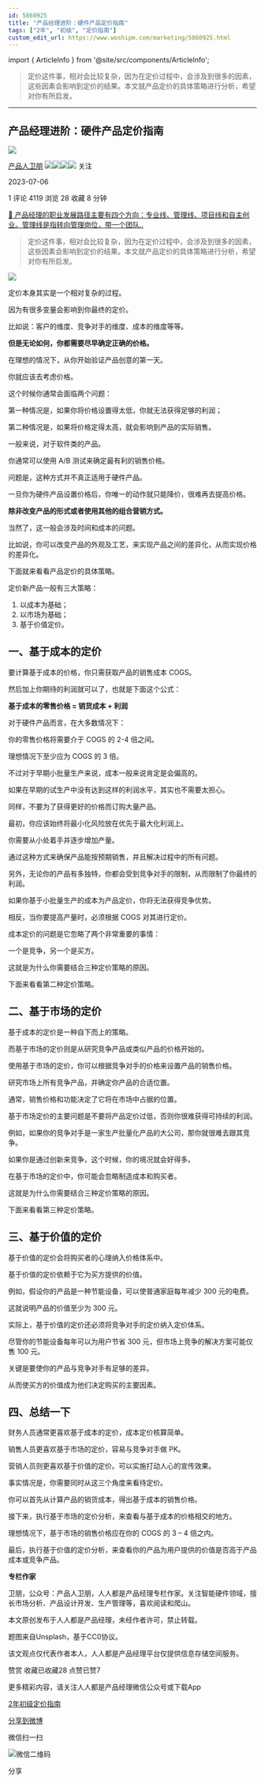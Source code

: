 ```yaml
---
id: 5860925
title: "产品经理进阶：硬件产品定价指南"
tags: ["2年", "初级", "定价指南"]
custom_edit_url: https://www.woshipm.com/marketing/5860925.html
---
```

import { ArticleInfo } from '@site/src/components/ArticleInfo';

<ArticleInfo
    author="产品人卫朋"
    authorLink="https://www.woshipm.com/u/756715"
    published="2023-07-06"
    views={4119}
    comments={1}
    collects={28}
/>

> 定价这件事，相对会比较复杂，因为在定价过程中，会涉及到很多的因素，这些因素会影响到定价的结果。本文就产品定价的具体策略进行分析，希望对你有所启发。

---

## 产品经理进阶：硬件产品定价指南

[![](https://image.woshipm.com/wp-files/2022/06/j6ZLENagj4ROP0plx6di.jpg!/both/72x72)](https://www.woshipm.com/u/756715)

[产品人卫朋](https://www.woshipm.com/u/756715) ![](https://static.woshipm.com/tag/1121_1@2x.png)![](https://static.woshipm.com/tag/2104_1@2x.png)![](https://static.woshipm.com/tag/2303_1@2x.png)![](https://static.woshipm.com/tag/2305_1@2x.png) 关注

2023-07-06

1 评论 4119 浏览 28 收藏 8 分钟

[🔗 产品经理的职业发展路径主要有四个方向：专业线、管理线、项目线和自主创业。管理线是指转向管理岗位，带一个团队..](https://ke.qidianla.com/courses/90pm)

> 定价这件事，相对会比较复杂，因为在定价过程中，会涉及到很多的因素，这些因素会影响到定价的结果。本文就产品定价的具体策略进行分析，希望对你有所启发。

![](https://image.woshipm.com/2023/05/29/bcfc14de-fdc0-11ed-9128-00163e0b5ff3.jpg)

定价本身其实是一个相对复杂的过程。

因为有很多变量会影响到你最终的定价。

比如说：客户的维度、竞争对手的维度、成本的维度等等。

**但是无论如何，你都需要尽早确定正确的价格。**

在理想的情况下，从你开始验证产品创意的第一天。

你就应该去考虑价格。

这个时候你通常会面临两个问题：

第一种情况是，如果你将价格设置得太低，你就无法获得足够的利润；

第二种情况是，如果将价格定得太高，就会影响到产品的实际销售。

一般来说，对于软件类的产品。

你通常可以使用 A/B 测试来确定最有利的销售价格。

问题是，这种方式并不真正适用于硬件产品。

一旦你为硬件产品设置价格后，你唯一的动作就只能降价，很难再去提高价格。

**除非改变产品的形式或者使用其他的组合营销方式。**

当然了，这一般会涉及时间和成本的问题。

比如说，你可以改变产品的外观及工艺，来实现产品之间的差异化，从而实现价格的差异化。

下面就来看看产品定价的具体策略。

定价新产品一般有三大策略：

1.  以成本为基础；
2.  以市场为基础；
3.  基于价值定价。

## 一、基于成本的定价

要计算基于成本的价格，你只需获取产品的销售成本 COGS。

然后加上你期待的利润就可以了，也就是下面这个公式：

**基于成本的零售价格 = 销货成本 + 利润**

对于硬件产品而言，在大多数情况下：

你的零售价格将需要介于 COGS 的 2-4 倍之间。

理想情况下至少应为 COGS 的 3 倍。

不过对于早期小批量生产来说，成本一般来说肯定是会偏高的。

如果在早期的试生产中没有达到这样的利润水平，其实也不需要太担心。

同样，不要为了获得更好的价格而订购大量产品。

最初，你应该始终将最小化风险放在优先于最大化利润上。

你需要从小处着手并逐步增加产量。

通过这种方式来确保产品能按预期销售，并且解决过程中的所有问题。

另外，无论你的产品有多独特，你都会受到竞争对手的限制，从而限制了你最终的利润。

如果你基于小批量生产的成本为产品定价，你将无法获得竞争优势。

相反，当你要提高产量时，必须根据 COGS 对其进行定价。

成本定价的问题是它忽略了两个非常重要的事情：

一个是竞争，另一个是买方。

这就是为什么你需要结合三种定价策略的原因。

下面来看看第二种定价策略。

## 二、基于市场的定价

基于成本的定价是一种自下而上的策略。

而基于市场的定价则是从研究竞争产品或类似产品的价格开始的。

使用基于市场的定价，你可以根据竞争对手的价格来设置产品的销售价格。

研究市场上所有竞争产品，并确定你产品的合适位置。

通常，销售价格和功能决定了它将在市场中占据的位置。

基于市场定价的主要问题是不要将产品定价过低，否则你很难获得可持续的利润。

例如，如果你的竞争对手是一家生产批量化产品的大公司，那你就很难去跟其竞争。

如果你是通过创新来竞争，这个时候，你的境况就会好得多。

在基于市场的定价中，你可能会忽略制造成本和购买者。

这就是为什么你需要结合三种定价策略的原因。

下面来看看第三种定价策略。

## 三、基于价值的定价

基于价值的定价会将购买者的心理纳入价格体系中。

基于价值的定价依赖于它为买方提供的价值。

例如，假设你的产品是一种节能设备，可以使普通家庭每年减少 300 元的电费。

这就说明产品的价值至少为 300 元。

实际上，基于价值的定价还必须将竞争对手的定价纳入定价体系。

尽管你的节能设备每年可以为用户节省 300 元，但市场上竞争的解决方案可能仅售 100 元。

关键是要使你的产品与竞争对手有足够的差异。

从而使买方的价值成为他们决定购买的主要因素。

## 四、总结一下

财务人员通常更喜欢基于成本的定价，成本定价核算简单。

销售人员更喜欢基于市场的定价，容易与竞争对手做 PK。

营销人员则更喜欢基于价值的定价。可以实施打动人心的宣传效果。

事实情况是，你需要同时从这三个角度来看待定价。

你可以首先从计算产品的销货成本，得出基于成本的销售价格。

接下来，执行基于市场的定价分析，来查看与基于成本的价格相交的地方。

理想情况下，基于市场的销售价格应在你的 COGS 的 3 – 4 倍之内。

最后，执行基于价值的定价分析，来查看你的产品为用户提供的价值是否高于产品成本或竞争产品。

**专栏作家**

卫朋，公众号：产品人卫朋，人人都是产品经理专栏作家。关注智能硬件领域，擅长市场分析、产品设计开发、生产管理等，喜欢阅读和爬山。

本文原创发布于人人都是产品经理，未经作者许可，禁止转载。

题图来自Unsplash，基于CC0协议。

该文观点仅代表作者本人，人人都是产品经理平台仅提供信息存储空间服务。

赞赏 收藏已收藏28 点赞已赞7

更多精彩内容，请关注人人都是产品经理微信公众号或下载App

[2年](https://www.woshipm.com/tag/2%e5%b9%b4)[初级](https://www.woshipm.com/tag/%e5%88%9d%e7%ba%a7)[定价指南](https://www.woshipm.com/tag/%e5%ae%9a%e4%bb%b7%e6%8c%87%e5%8d%97)

[分享到微博](https://service.weibo.com/share/share.php?appkey=2775287854&title=产品经理进阶：硬件产品定价指南&url=https://www.woshipm.com/marketing/5860925.html&pic=https://image.woshipm.com/2023/05/29/bcfc14de-fdc0-11ed-9128-00163e0b5ff3.jpg)

微信扫一扫

![微信二维码](https://api.pwmqr.com/qrcode/create/?url=https://www.woshipm.com/marketing/5860925.html)

分享